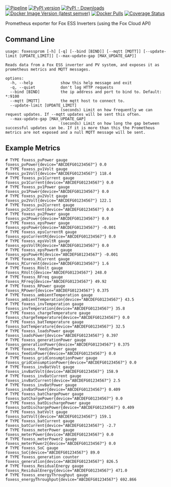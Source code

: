 [![Pipeline](https://github.com/andrewjw/foxessprom/actions/workflows/build.yaml/badge.svg)](https://github.com/andrewjw/foxessprom/actions/workflows/build.yaml)
[![PyPI version](https://badge.fury.io/py/foxessprom.svg)](https://pypi.org/project/foxessprom/)
[![PyPI - Downloads](https://img.shields.io/pypi/dm/foxessprom)](https://pypi.org/project/foxessprom/)
[![Docker Image Version (latest semver)](https://img.shields.io/docker/v/andrewjw/foxessprom)](https://hub.docker.com/r/andrewjw/foxessprom)
[![Docker Pulls](https://img.shields.io/docker/pulls/andrewjw/foxessprom)](https://hub.docker.com/r/andrewjw/foxessprom)
[![Coverage Status](https://coveralls.io/repos/github/andrewjw/foxessprom/badge.svg?branch=main)](https://coveralls.io/github/andrewjw/foxessprom?branch=main)

Prometheus exporter for Fox ESS Inverters (using the Fox Cloud API)

## Command Line

```
usage: foxessprom [-h] [-q] [--bind [BIND]] [--mqtt [MQTT]] [--update-limit [UPDATE_LIMIT]] [--max-update-gap [MAX_UPDATE_GAP]]

Reads data from a Fox ESS inverter and PV system, and exposes it as prometheus metrics and MQTT messages.

options:
  -h, --help            show this help message and exit
  -q, --quiet           don't log HTTP requests
  --bind [BIND]         the ip address and port to bind to. Default: *:9100
  --mqtt [MQTT]         the mqtt host to connect to.
  --update-limit [UPDATE_LIMIT]
                        (seconds) Limit on how frequently we can request updates. If --mqtt updates will be sent this often.
  --max-update-gap [MAX_UPDATE_GAP]
                        (seconds) Limit on how long the gap between successful updates can be. If it is more than this the Prometheus metrics are not exposed and a null MQTT message will be sent.
```

## Example Metrics

```
# TYPE foxess_pvPower gauge
foxess_pvPower{device="ABCDEFG01234567"} 0.0
# TYPE foxess_pv1Volt gauge
foxess_pv1Volt{device="ABCDEFG01234567"} 118.4
# TYPE foxess_pv1Current gauge
foxess_pv1Current{device="ABCDEFG01234567"} 0.0
# TYPE foxess_pv1Power gauge
foxess_pv1Power{device="ABCDEFG01234567"} 0.0
# TYPE foxess_pv2Volt gauge
foxess_pv2Volt{device="ABCDEFG01234567"} 122.1
# TYPE foxess_pv2Current gauge
foxess_pv2Current{device="ABCDEFG01234567"} 0.0
# TYPE foxess_pv2Power gauge
foxess_pv2Power{device="ABCDEFG01234567"} 0.0
# TYPE foxess_epsPower gauge
foxess_epsPower{device="ABCDEFG01234567"} -0.001
# TYPE foxess_epsCurrentR gauge
foxess_epsCurrentR{device="ABCDEFG01234567"} 0.0
# TYPE foxess_epsVoltR gauge
foxess_epsVoltR{device="ABCDEFG01234567"} 0.0
# TYPE foxess_epsPowerR gauge
foxess_epsPowerR{device="ABCDEFG01234567"} -0.001
# TYPE foxess_RCurrent gauge
foxess_RCurrent{device="ABCDEFG01234567"} 1.6
# TYPE foxess_RVolt gauge
foxess_RVolt{device="ABCDEFG01234567"} 248.0
# TYPE foxess_RFreq gauge
foxess_RFreq{device="ABCDEFG01234567"} 49.92
# TYPE foxess_RPower gauge
foxess_RPower{device="ABCDEFG01234567"} 0.375
# TYPE foxess_ambientTemperation gauge
foxess_ambientTemperation{device="ABCDEFG01234567"} 43.5
# TYPE foxess_invTemperation gauge
foxess_invTemperation{device="ABCDEFG01234567"} 35.8
# TYPE foxess_chargeTemperature gauge
foxess_chargeTemperature{device="ABCDEFG01234567"} 0.0
# TYPE foxess_batTemperature gauge
foxess_batTemperature{device="ABCDEFG01234567"} 32.5
# TYPE foxess_loadsPower gauge
foxess_loadsPower{device="ABCDEFG01234567"} 0.397
# TYPE foxess_generationPower gauge
foxess_generationPower{device="ABCDEFG01234567"} 0.375
# TYPE foxess_feedinPower gauge
foxess_feedinPower{device="ABCDEFG01234567"} 0.0
# TYPE foxess_gridConsumptionPower gauge
foxess_gridConsumptionPower{device="ABCDEFG01234567"} 0.0
# TYPE foxess_invBatVolt gauge
foxess_invBatVolt{device="ABCDEFG01234567"} 158.9
# TYPE foxess_invBatCurrent gauge
foxess_invBatCurrent{device="ABCDEFG01234567"} 2.5
# TYPE foxess_invBatPower gauge
foxess_invBatPower{device="ABCDEFG01234567"} 0.409
# TYPE foxess_batChargePower gauge
foxess_batChargePower{device="ABCDEFG01234567"} 0.0
# TYPE foxess_batDischargePower gauge
foxess_batDischargePower{device="ABCDEFG01234567"} 0.409
# TYPE foxess_batVolt gauge
foxess_batVolt{device="ABCDEFG01234567"} 159.1
# TYPE foxess_batCurrent gauge
foxess_batCurrent{device="ABCDEFG01234567"} -2.7
# TYPE foxess_meterPower gauge
foxess_meterPower{device="ABCDEFG01234567"} 0.0
# TYPE foxess_meterPower2 gauge
foxess_meterPower2{device="ABCDEFG01234567"} 0.0
# TYPE foxess_SoC gauge
foxess_SoC{device="ABCDEFG01234567"} 89.0
# TYPE foxess_generation counter
foxess_generation{device="ABCDEFG01234567"} 826.5
# TYPE foxess_ResidualEnergy gauge
foxess_ResidualEnergy{device="ABCDEFG01234567"} 471.0
# TYPE foxess_energyThroughput gauge
foxess_energyThroughput{device="ABCDEFG01234567"} 692.866
```
